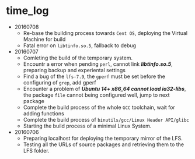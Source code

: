 # time_log

- 20160708
    - Re-base the building process towards `Cent OS`, deploying the Virtual Machine for build
    - Fatal error on `libtinfo.so.5`, fallback to debug
- 20160707
    - Comleting the build of the temporary system.
    - Encountr a error when pending `perl`, cannot link ***libtinfo.so.5***, preparing backup and experiental settings  
    - Find a bug of the `lfs-7.9`, the `gperf` must be set before the configuring of `grep`, add gperf
    - Encounter a problem of ***Ubuntu 14+ x86_64 cannot load ia32-libs***, the package `file` cannot being configured well, jump to next package
    - Complete the build process of the whole `GCC` toolchain, wait for adding functions
    - Complete the build process of `binutils/gcc/Linux Header API/glibc`
    - Starting the build process of a minimal Linux System.
- 20160706
    - Preparing localhost for deploying the temporary mirror of the LFS.
    - Testing all the URLs of source packages and retrieving them to the LFS folder.